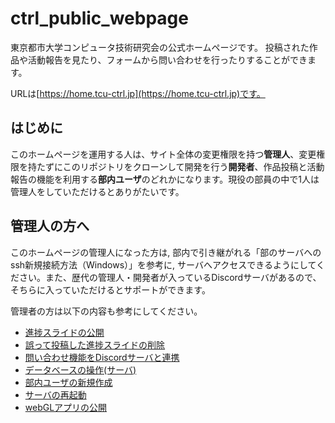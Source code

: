 # ctrl_public_webpage

東京都市大学コンピュータ技術研究会の公式ホームページです。
投稿された作品や活動報告を見たり、フォームから問い合わせを行ったりすることができます。

URLは[https://home.tcu-ctrl.jp](https://home.tcu-ctrl.jp)です。

## はじめに

このホームページを運用する人は、サイト全体の変更権限を持つ**管理人**、変更権限を持たずにこのリポジトリをクローンして開発を行う**開発者**、作品投稿と活動報告の機能を利用する**部内ユーザ**のどれかになります。現役の部員の中で1人は管理人をしていただけるとありがたいです。

## 管理人の方へ

このホームページの管理人になった方は, 部内で引き継がれる「部のサーバへのssh新規接続方法（Windows）」を参考に, サーバへアクセスできるようにしてください。また、歴代の管理人・開発者が入っているDiscordサーバがあるので、そちらに入っていただけるとサポートができます。

管理者の方は以下の内容も参考にしてください。

- [進捗スライドの公開](/docs/pubSlide.md)
- [誤って投稿した進捗スライドの削除](/docs/deleteSlide.md)
- [問い合わせ機能をDiscordサーバと連携](/docs/setInquily.md)
- [データベースの操作(サーバ)](/docs/serverDB.md)
- [部内ユーザの新規作成](/docs/createUser.md)
- [サーバの再起動](/docs/reboot.md)
- [webGLアプリの公開](/docs/webGL.md)

## 開発者の方へ

このリポジトリを開発者の方のPCにクローンすることで、サイトに機能を追加・修正するための開発が行えます。

開発者の方は以下の内容を参考にしてください。

- [必要な基礎知識](/docs/tutorial.md)
- [開発環境構築](/docs/localDev.md)
- [データベースの操作(ローカル)](/docs/localDB.md)
- [リポジトリのディレクトリ構成](/docs/dirStructure.md)
- [開発の流れ](/docs/devFlow.md)

## 部内ユーザの方へ

管理人から割り当てられたIDとパスワードを使って[https://home.tcu-ctrl.jp/login](https://home.tcu-ctrl.jp/login)からログインすることで、部の活動報告やゲームの投稿が行えます。具体的な利用方法は以下の内容を参考にしてください。

- [活動報告](/docs/report.md)
- [作品投稿](/ocs/work.md)

## その他

旧バージョンのREADME.mdは[こちら](/docs/README_old.md)をご覧ください。
